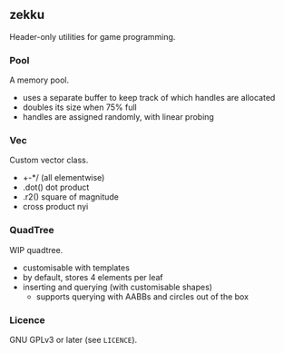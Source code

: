 ## zekku

Header-only utilities for game programming.

### Pool

A memory pool.

* uses a separate buffer to keep track of which handles are allocated
* doubles its size when 75% full
* handles are assigned randomly, with linear probing

### Vec

Custom vector class.

* +-*/ (all elementwise)
* .dot() dot product
* .r2() square of magnitude
* cross product nyi

### QuadTree

WIP quadtree.

* customisable with templates
* by default, stores 4 elements per leaf
* inserting and querying (with customisable shapes)
  * supports querying with AABBs and circles out of the box

### Licence

GNU GPLv3 or later (see `LICENCE`).
